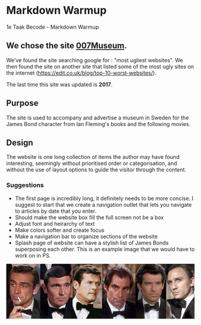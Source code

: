
# Markdown Warmup
1e Taak Becode - Markdown Warmup


## We chose the site [007Museum](007museum.com).

We've found the site searching google for : "most ugliest websites". We then found the site on another site that listed 
some of the most ugly sites on the internet (https://edit.co.uk/blog/top-10-worst-websites/). 

The last time this site was updated is **2017**. 

## Purpose
The site is used to accompany and advertise a museum in Sweden for the James Bond character from Ian Fleming's books and the following movies.

## Design
The website is one long collection of items the author may have found interesting, seemingly without prioritised order or categorisation, and without the use of layout options to guide the visitor through the content.

### Suggestions

* The first page is incredibly long, it definitely needs to be more concise. I suggest to start that we create a navigation outlet that lets you navigate to articles by date that you enter.
* Should make the website box fill the full screen not be a box
* Adjust font and heirarchy of text
* Make colors softer and create focus
* Make a navigation bar to organize sections of the website
* Splash page of website can have a stylish list of James Bonds superposing each other. This is an example image that we would have to work on in PS.

![alt text](jbimg/bonds.jpg)

